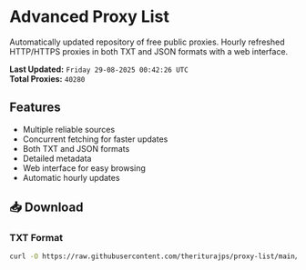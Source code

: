 # Advanced Proxy List

Automatically updated repository of free public proxies. Hourly refreshed HTTP/HTTPS proxies in both TXT and JSON formats with a web interface.

**Last Updated:** `Friday 29-08-2025 00:42:26 UTC`  
**Total Proxies:** `40280`

## Features
- Multiple reliable sources
- Concurrent fetching for faster updates
- Both TXT and JSON formats
- Detailed metadata
- Web interface for easy browsing
- Automatic hourly updates

## 📥 Download

### TXT Format
```bash
curl -O https://raw.githubusercontent.com/theriturajps/proxy-list/main/proxies.txt